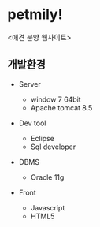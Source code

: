 # petmily!

<애견 분양 웹사이트>

## 개발환경 

- Server
   - window 7 64bit
   - Apache tomcat 8.5

- Dev tool
   - Eclipse 
   - Sql developer
   
- DBMS
   - Oracle 11g
  
- Front
   - Javascript
   - HTML5
   
